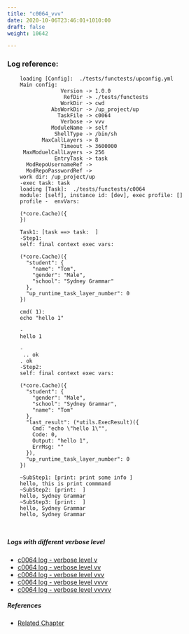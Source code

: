```yaml
---
title: "c0064_vvv"
date: 2020-10-06T23:46:01+1010:00
draft: false
weight: 10642

---
```


### Log reference: <no value>

```
    loading [Config]:  ./tests/functests/upconfig.yml
    Main config:
                 Version -> 1.0.0
                  RefDir -> ./tests/functests
                 WorkDir -> cwd
              AbsWorkDir -> /up_project/up
                TaskFile -> c0064
                 Verbose -> vvv
              ModuleName -> self
               ShellType -> /bin/sh
           MaxCallLayers -> 8
                 Timeout -> 3600000
     MaxModuelCallLayers -> 256
               EntryTask -> task
      ModRepoUsernameRef -> 
      ModRepoPasswordRef -> 
    work dir: /up_project/up
    -exec task: task
    loading [Task]:  ./tests/functests/c0064
    module: [self], instance id: [dev], exec profile: []
    profile -  envVars:
    
    (*core.Cache)({
    })
    
    Task1: [task ==> task:  ]
    -Step1:
    self: final context exec vars:
    
    (*core.Cache)({
      "student": {
        "name": "Tom",
        "gender": "Male",
        "school": "Sydney Grammar"
      },
      "up_runtime_task_layer_number": 0
    })
    
    cmd( 1):
    echo "hello 1"
    
    -
    hello 1
    
    -
     .. ok
    . ok
    -Step2:
    self: final context exec vars:
    
    (*core.Cache)({
      "student": {
        "gender": "Male",
        "school": "Sydney Grammar",
        "name": "Tom"
      },
      "last_result": (*utils.ExecResult)({
        Cmd: "echo \"hello 1\"",
        Code: 0,
        Output: "hello 1",
        ErrMsg: ""
      }),
      "up_runtime_task_layer_number": 0
    })
    
    ~SubStep1: [print: print some info ]
    hello, this is print commmand
    ~SubStep2: [print:  ]
    hello, Sydney Grammar
    ~SubStep3: [print:  ]
    hello, Sydney Grammar
    hello, Sydney Grammar
    
    
```

##### Logs with different verbose level
* [c0064 log - verbose level v](../../logs/c0064_v)
* [c0064 log - verbose level vv](../../logs/c0064_vv)
* [c0064 log - verbose level vvv](../../logs/c0064_vvv)
* [c0064 log - verbose level vvvv](../../logs/c0064_vvvv)
* [c0064 log - verbose level vvvvv](../../logs/c0064_vvvvv)

##### References
* [Related Chapter](../../cmd-func/c0064)
